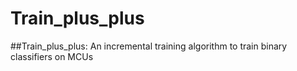 # Train_plus_plus
##Train_plus_plus:  An incremental training algorithm to train binary classifiers on MCUs
